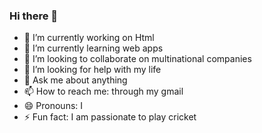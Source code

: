 ### Hi there 👋


- 🔭 I’m currently working on Html
- 🌱 I’m currently learning web apps
- 👯 I’m looking to collaborate on multinational companies
- 🤔 I’m looking for help with my life
- 💬 Ask me about anything
- 📫 How to reach me: through my gmail
- 😄 Pronouns: I
- ⚡ Fun fact: I am passionate to play cricket
